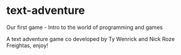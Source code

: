 # text-adventure
Our first game - Intro to the world of programming and games

A text adventure game co developed by Ty Wenrick and Nick Roze Freightas, enjoy!
